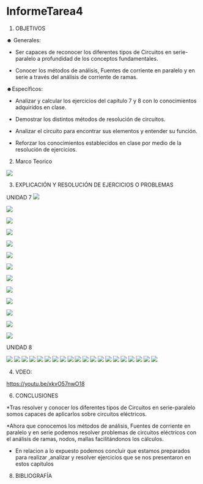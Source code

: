 # InformeTarea4

1. OBJETIVOS

☻ Generales:

* Ser capaces de reconocer los diferentes tipos de Circuitos en serie-paralelo a profundidad de los conceptos fundamentales.

* Conocer los métodos de análisis, Fuentes de corriente en paralelo y en serie a través del análisis de corriente de ramas.

☻Específicos:

* Analizar y calcular los ejercicios del capitulo 7 y 8 con lo conocimientos adquiridos en clase. 

* Demostrar los distintos métodos de resolución de circuitos.

* Analizar el circuito para encontrar sus elementos y entender su función.

* Reforzar los conocimientos establecidos en clase por medio de la resolución de ejercicios.

2. Marco Teorico 

![](Img/marco1-8.jpg)

3. EXPLICACIÓN Y RESOLUCIÓN DE EJERCICIOS O PROBLEMAS

UNIDAD 7
![](Img/1.PNG)

![](Img/3,5.PNG)

![](Img/7.PNG)

![](Img/9.PNG)

![](Img/11.PNG)

![](Img/15.PNG)

![](Img/17.PNG)

![](Img/19.PNG)

![](Img/27,29.PNG)

![](Img/31,33.PNG)

![](Img/35.PNG)

![](Img/37.PNG)

![](Img/39,41.PNG)



UNIDAD 8

![](Img/2,4,6.PNG)
![](Img/8-8.jpg)
![](Img/10-8.jpg)
![](Img/20-8.jpg)
![](Img/22-8.jpg)
![](Img/24-8.jpg)
![](Img/26-8.jpg)
![](Img/28-8.jpg)
![](Img/30-8.jpg)
![](Img/8-32.jpg)
![](Img/8-34.jpg)
![](Img/8-36.jpg)
![](Img/8-38.jpg)
![](Img/8-40.jpg)
![](Img/8-42.jpg)
![](Img/8-44.jpg)
![](Img/8-46.jpg)
![](Img/8-48.jpg)
![](Img/8-50.jpg)
![](Img/8-52.jpg)


4. VDEO:

https://youtu.be/xkvO57nwO18 

6. CONCLUSIONES

*Tras resolver y conocer los diferentes tipos de Circuitos en serie-paralelo somos capaces de aplicarlos sobre circuitos eléctricos.

*Ahora que conocemos los métodos de análisis, Fuentes de corriente en paralelo y en serie podemos resolver problemas de circuitos eléctricos con el análisis de ramas, nodos, mallas facilitándonos los cálculos.  

* En relacion a lo expuesto podemos concluir que estamos preparados para realizar ,analizar y resolver ejercicios que se nos presentaron en estos capitulos

8. BIBLIOGRAFÍA



